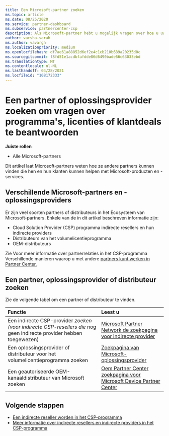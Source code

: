 ```yaml
---
title: Een Microsoft-partner zoeken
ms.topic: article
ms.date: 08/25/2020
ms.service: partner-dashboard
ms.subservice: partnercenter-csp
description: Als Microsoft-partner hebt u mogelijk vragen over hoe u uw klanten of specifieke programma's kunt helpen. Zoek andere partners die u kunnen helpen.
author: varsha-sarah
ms.author: vavargh
ms.localizationpriority: medium
ms.openlocfilehash: df7ae61a88852d6ef2e4c1cb210b689a20235d0c
ms.sourcegitcommit: f8fd51e1acdbfafdde86d6490bade66c63033ebd
ms.translationtype: MT
ms.contentlocale: nl-NL
ms.lasthandoff: 04/28/2021
ms.locfileid: "108172333"
---
```

# <a name="find-a-partner-or-solution-provider-to-answer-questions-about-programs-licensing-or-customer-deals"></a>Een partner of oplossingsprovider zoeken om vragen over programma's, licenties of klantdeals te beantwoorden 

**Juiste rollen**

- Alle Microsoft-partners

Dit artikel laat Microsoft-partners weten hoe ze andere partners kunnen vinden die hen en hun klanten kunnen helpen met Microsoft-producten en -services.

## <a name="different-microsoft-partners-and-solution-providers"></a>Verschillende Microsoft-partners en -oplossingsproviders

Er zijn veel soorten partners of distributeurs in het Ecosysteem van Microsoft-partners. Enkele van de in dit artikel beschreven informatie zijn:

- Cloud Solution Provider (CSP) programma indirecte resellers en hun indirecte providers
- Distributeurs van het volumelicentieprogramma
- OEM-distributeurs

Zie Voor meer informatie over partnerrelaties in het CSP-programma Verschillende manieren waarop u met andere [partners kunt werken in Partner Center.](work-with-other-partners.md)

## <a name="find-a-partner-solution-provider-or-distributor"></a>Een partner, oplossingsprovider of distributeur zoeken

Zie de volgende tabel om een partner of distributeur te vinden.

|Functie  | Leest u  |
|:------------------|:--------------- |
|Een indirecte CSP-provider *zoeken (voor indirecte CSP-resellers die* nog geen indirecte provider hebben toegewezen) | [Microsoft Partner Network de zoekpagina voor indirecte provider](https://partner.microsoft.com/membership/cloud-solution-provider/find-a-provider)  |
|Een oplossingsprovider of distributeur voor het volumelicentieprogramma zoeken  | [Zoekpagina van Microsoft-oplossingsprovider](https://www.microsoft.com/solution-providers/home)  |
|Een geautoriseerde OEM-kanaaldistributeur van Microsoft zoeken  | [Oem Partner Center zoekpagina voor Microsoft Device Partner Center](https://devicepartner.microsoft.com/connect/distributor)  |

## <a name="next-steps"></a>Volgende stappen

- [Een indirecte reseller worden in het CSP-programma](https://partner.microsoft.com/licensing)
- [Meer informatie over indirecte resellers en indirecte providers in het CSP-programma](work-with-other-partners.md)